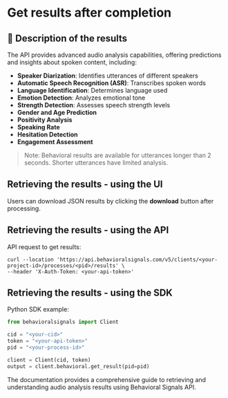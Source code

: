# Get results after completion

## 📄 Description of the results

The API provides advanced audio analysis capabilities, offering predictions and insights about spoken content, including:

- **Speaker Diarization**: Identifies utterances of different speakers
- **Automatic Speech Recognition (ASR)**: Transcribes spoken words
- **Language Identification**: Determines language used
- **Emotion Detection**: Analyzes emotional tone
- **Strength Detection**: Assesses speech strength levels
- **Gender and Age Prediction**
- **Positivity Analysis**
- **Speaking Rate**
- **Hesitation Detection**
- **Engagement Assessment**

> Note: Behavioral results are available for utterances longer than 2 seconds. Shorter utterances have limited analysis.

## Retrieving the results - using the UI

Users can download JSON results by clicking the **download** button after processing.

## Retrieving the results - using the API

API request to get results:

```shell
curl --location 'https://api.behavioralsignals.com/v5/clients/<your-project-id>/processes/<pid>/results' \
--header 'X-Auth-Token: <your-api-token>'
```

## Retrieving the results - using the SDK

Python SDK example:

```python
from behavioralsignals import Client

cid = "<your-cid>"
token = "<your-api-token>"
pid = "<your-process-id>"

client = Client(cid, token)
output = client.behavioral.get_result(pid=pid)
```

The documentation provides a comprehensive guide to retrieving and understanding audio analysis results using Behavioral Signals API.
